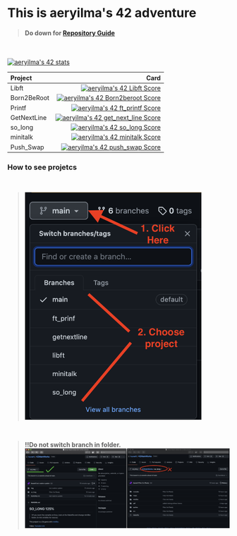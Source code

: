 # **This is aeryilma's 42 adventure**
> #### Do down for [Repository Guide](#how-to-see-projetcs)
<br />

<!-- https://badge42.vercel.app/ -->
[![aeryilma's 42 stats](https://badge42.vercel.app/api/v2/cl2clcq4c016009l8uaoijwh3/stats?cursusId=21&coalitionId=undefined)](https://github.com/kuvarti/42MainWorks)

|Project | Card|
|:-|-:|
|Libft| [![aeryilma's 42 Libft Score](https://badge42.vercel.app/api/v2/cl2clcq4c016009l8uaoijwh3/project/2473081)](https://github.com/kuvarti/42MainWorks/tree/libft)|
|Born2BeRoot| [![aeryilma's 42 Born2beroot Score](https://badge42.vercel.app/api/v2/cl2clcq4c016009l8uaoijwh3/project/2511701)]()|
|Printf| [![aeryilma's 42 ft_printf Score](https://badge42.vercel.app/api/v2/cl2clcq4c016009l8uaoijwh3/project/2511000)](https://github.com/kuvarti/42MainWorks/tree/ft_prinf)|
|GetNextLine| [![aeryilma's 42 get_next_line Score](https://badge42.vercel.app/api/v2/cl2clcq4c016009l8uaoijwh3/project/2510999)](https://github.com/kuvarti/42MainWorks/tree/getnextline)|
|so_long| [![aeryilma's 42 so_long Score](https://badge42.vercel.app/api/v2/cl2clcq4c016009l8uaoijwh3/project/2538270)](https://github.com/kuvarti/42MainWorks/tree/so_long)|
|minitalk | [![aeryilma's 42 minitalk Score](https://badge42.vercel.app/api/v2/cl2clcq4c016009l8uaoijwh3/project/2556287)](https://github.com/kuvarti/42MainWorks/tree/minitalk)|
|Push_Swap| [![aeryilma's 42 push_swap Score](https://badge42.vercel.app/api/v2/cl2clcq4c016009l8uaoijwh3/project/2538179)]()|

### How to see projetcs
<br />

> <img width="400" src="./img/howto.png" />
<br />

> **!!Do not switch branch in folder.**
![notto](./img/example.png)
